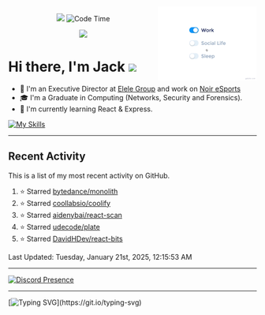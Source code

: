 
<img src="./assets/life_balance.gif" alt="side Image" align="right" width="200" height="auto" />
<p align='center'><img src="https://hits.seeyoufarm.com/api/count/incr/badge.svg?url=https%3A%2F%2Fgithub.com%2FJackelele&count_bg=%2379C83D&title_bg=%23555555&icon=wistia.svg&icon_color=%23E7E7E7&title=hits&edge_flat=false"/> <img href="https://" alt="Code Time" src="https://img.shields.io/endpoint?style=flat&url=https%3A%2F%2Fapi.codetime.dev%2Fshield%3Fid%3D19044%26project%3D%26in%3D0">
</p>

<div align="center">
  <img src="https://readme-typing-svg.herokuapp.com?center=true&lines=I+am+Jackelele;Welcome+to+my+profile!">
</div>



<h1>Hi there, I'm Jack <img src="https://emojis.slackmojis.com/emojis/images/1579216111/7550/pikachu_wave.gif?1579216111" width="30"/></h1>

- 📡 I'm an Executive Director at [Elele Group](https://elele.group) and work on [Noir eSports](https://noiresports.com)
- 🎓 I'm a Graduate in Computing (Networks, Security and Forensics).
- 🌱 I'm currently learning React & Express.


[![My Skills](https://skillicons.dev/icons?i=css,html,js,php,react)](https://elele.team)

<hr>

## Recent Activity

This is a list of my most recent activity on GitHub.

<!--RECENT_ACTIVITY:start-->
1. ⭐ Starred [bytedance/monolith](https://github.com/bytedance/monolith)<br>
2. ⭐ Starred [coollabsio/coolify](https://github.com/coollabsio/coolify)<br>
3. ⭐ Starred [aidenybai/react-scan](https://github.com/aidenybai/react-scan)<br>
4. ⭐ Starred [udecode/plate](https://github.com/udecode/plate)<br>
5. ⭐ Starred [DavidHDev/react-bits](https://github.com/DavidHDev/react-bits)<br>
<!--RECENT_ACTIVITY:end-->

<!--RECENT_ACTIVITY:last_update-->
Last Updated: Tuesday, January 21st, 2025, 12:15:53 AM
<!--RECENT_ACTIVITY:last_update_end-->

<hr>

[![Discord Presence](https://lanyard-profile-readme.vercel.app/api/377175513372033024)](https://discord.com/users/377175513372033024)

<hr>

[![Typing SVG](https://readme-typing-svg.demolab.com?font=Fira+Code&pause=1000&width=435&lines=Thank+you+for+visiting!)](https://git.io/typing-svg)
